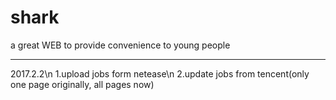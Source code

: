 # shark
a great WEB to provide convenience to young people

---
2017.2.2\n
1.upload jobs form netease\n
2.update jobs from tencent(only one page originally, all pages now)
